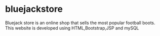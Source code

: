 # bluejackstore
Bluejack store is an online shop that sells the most popular football boots. This website is developed using HTML,Bootstrap,JSP and mySQL
